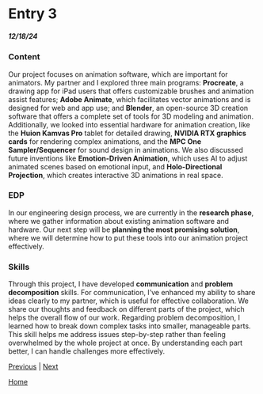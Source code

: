 # Entry 3
##### 12/18/24

### Content

Our project focuses on animation software, which are important for animators. My partner and I explored three main programs: **Procreate**, a drawing app for iPad users that offers customizable brushes and animation assist features; **Adobe Animate**, which facilitates vector animations and is designed for web and app use; and **Blender**, an open-source 3D creation software that offers a complete set of tools for 3D modeling and animation. Additionally, we looked into essential hardware for animation creation, like the **Huion Kamvas Pro** tablet for detailed drawing, **NVIDIA RTX graphics cards** for rendering complex animations, and the **MPC One Sampler/Sequencer** for sound design in animations. We also discussed future inventions like **Emotion-Driven Animation**, which uses AI to adjust animated scenes based on emotional input, and **Holo-Directional Projection**, which creates interactive 3D animations in real space.

### EDP

In our engineering design process, we are currently in the **research phase**, where we gather information about existing animation software and hardware. Our next step will be **planning the most promising solution**, where we will determine how to put these tools into our animation project effectively.

### Skills

Through this project, I have developed **communication** and **problem decomposition** skills. For communication, I’ve enhanced my ability to share ideas clearly to my partner, which is useful for effective collaboration. We share our thoughts and feedback on different parts of the project, which helps the overall flow of our work. Regarding problem decomposition, I learned how to break down complex tasks into smaller, manageable parts. This skill helps me address issues step-by-step rather than feeling overwhelmed by the whole project at once. By understanding each part better, I can handle challenges more effectively. 

[Previous](entry02.md) | [Next](entry04.md)

[Home](../README.md)
